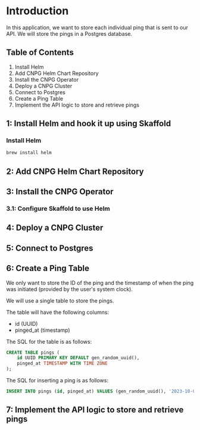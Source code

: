 # Introduction

In this application, we want to store each individual ping that is sent to our API. We will store the pings in a Postgres database.

## Table of Contents

1. Install Helm
2. Add CNPG Helm Chart Repository
3. Install the CNPG Operator
4. Deploy a CNPG Cluster
5. Connect to Postgres
6. Create a Ping Table
7. Implement the API logic to store and retrieve pings

## 1: Install Helm and hook it up using Skaffold

### Install Helm

```bash
brew install helm
```

## 2: Add CNPG Helm Chart Repository

## 3: Install the CNPG Operator

### 3.1: Configure Skaffold to use Helm

## 4: Deploy a CNPG Cluster

## 5: Connect to Postgres

## 6: Create a Ping Table

We only want to store the ID of the ping and the timestamp of when the ping was initiated (provided by the user's system clock).

We will use a single table to store the pings.

The table will have the following columns:

- id (UUID)
- pinged_at (timestamp)

The SQL for the table is as follows:

```sql
CREATE TABLE pings (
    id UUID PRIMARY KEY DEFAULT gen_random_uuid(),
    pinged_at TIMESTAMP WITH TIME ZONE
);
```

The SQL for inserting a ping is as follows:

```sql
INSERT INTO pings (id, pinged_at) VALUES (gen_random_uuid(), '2023-10-05 14:30:00+00');
```

## 7: Implement the API logic to store and retrieve pings